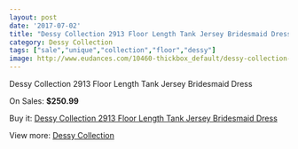 ```yaml
---
layout: post
date: '2017-07-02'
title: "Dessy Collection 2913 Floor Length Tank Jersey Bridesmaid Dress"
category: Dessy Collection
tags: ["sale","unique","collection","floor","dessy"]
image: http://www.eudances.com/10460-thickbox_default/dessy-collection-2913-floor-length-tank-jersey-bridesmaid-dress.jpg
---
```

Dessy Collection 2913 Floor Length Tank Jersey Bridesmaid Dress

On Sales: **$250.99**
<a href="https://www.eudances.com/en/dessy-collection/3402-dessy-collection-2913-floor-length-tank-jersey-bridesmaid-dress.html"><amp-img layout="responsive" width="600" height="600" src="//www.eudances.com/10460-thickbox_default/dessy-collection-2913-floor-length-tank-jersey-bridesmaid-dress.jpg" alt="Dessy Collection 2913 Floor Length Tank Jersey Bridesmaid Dress 0" /></a>
<a href="https://www.eudances.com/en/dessy-collection/3402-dessy-collection-2913-floor-length-tank-jersey-bridesmaid-dress.html"><amp-img layout="responsive" width="600" height="600" src="//www.eudances.com/10463-thickbox_default/dessy-collection-2913-floor-length-tank-jersey-bridesmaid-dress.jpg" alt="Dessy Collection 2913 Floor Length Tank Jersey Bridesmaid Dress 1" /></a>
<a href="https://www.eudances.com/en/dessy-collection/3402-dessy-collection-2913-floor-length-tank-jersey-bridesmaid-dress.html"><amp-img layout="responsive" width="600" height="600" src="//www.eudances.com/10462-thickbox_default/dessy-collection-2913-floor-length-tank-jersey-bridesmaid-dress.jpg" alt="Dessy Collection 2913 Floor Length Tank Jersey Bridesmaid Dress 2" /></a>
<a href="https://www.eudances.com/en/dessy-collection/3402-dessy-collection-2913-floor-length-tank-jersey-bridesmaid-dress.html"><amp-img layout="responsive" width="600" height="600" src="//www.eudances.com/10461-thickbox_default/dessy-collection-2913-floor-length-tank-jersey-bridesmaid-dress.jpg" alt="Dessy Collection 2913 Floor Length Tank Jersey Bridesmaid Dress 3" /></a>

Buy it: [Dessy Collection 2913 Floor Length Tank Jersey Bridesmaid Dress](https://www.eudances.com/en/dessy-collection/3402-dessy-collection-2913-floor-length-tank-jersey-bridesmaid-dress.html "Dessy Collection 2913 Floor Length Tank Jersey Bridesmaid Dress")

View more: [Dessy Collection](https://www.eudances.com/en/60-Dessy-Collection "Dessy Collection")